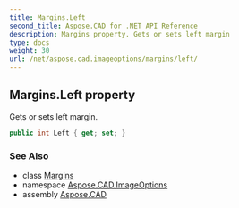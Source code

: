 ```yaml
---
title: Margins.Left
second_title: Aspose.CAD for .NET API Reference
description: Margins property. Gets or sets left margin
type: docs
weight: 30
url: /net/aspose.cad.imageoptions/margins/left/
---
```

## Margins.Left property

Gets or sets left margin.

```csharp
public int Left { get; set; }
```

### See Also

* class [Margins](../)
* namespace [Aspose.CAD.ImageOptions](../../../aspose.cad.imageoptions/)
* assembly [Aspose.CAD](../../../)


